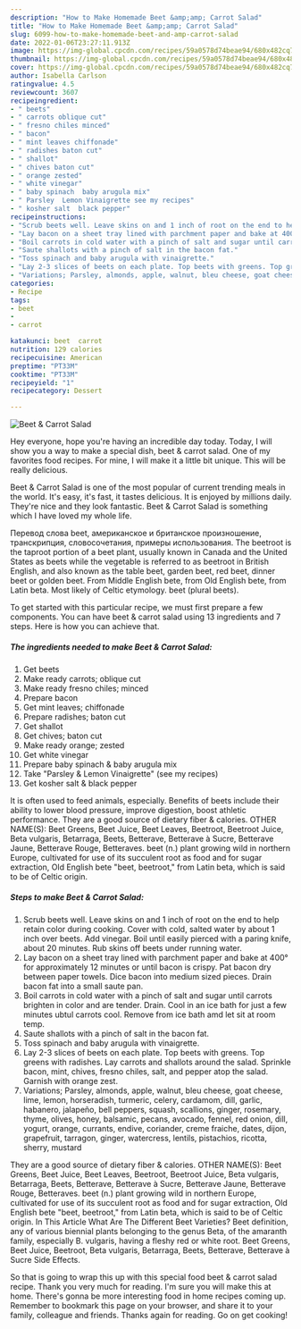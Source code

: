 ```yaml
---
description: "How to Make Homemade Beet &amp;amp; Carrot Salad"
title: "How to Make Homemade Beet &amp;amp; Carrot Salad"
slug: 6099-how-to-make-homemade-beet-and-amp-carrot-salad
date: 2022-01-06T23:27:11.913Z
image: https://img-global.cpcdn.com/recipes/59a0578d74beae94/680x482cq70/beet-carrot-salad-recipe-main-photo.jpg
thumbnail: https://img-global.cpcdn.com/recipes/59a0578d74beae94/680x482cq70/beet-carrot-salad-recipe-main-photo.jpg
cover: https://img-global.cpcdn.com/recipes/59a0578d74beae94/680x482cq70/beet-carrot-salad-recipe-main-photo.jpg
author: Isabella Carlson
ratingvalue: 4.5
reviewcount: 3607
recipeingredient:
- " beets"
- " carrots oblique cut"
- " fresno chiles minced"
- " bacon"
- " mint leaves chiffonade"
- " radishes baton cut"
- " shallot"
- " chives baton cut"
- " orange zested"
- " white vinegar"
- " baby spinach  baby arugula mix"
- " Parsley  Lemon Vinaigrette see my recipes"
- " kosher salt  black pepper"
recipeinstructions:
- "Scrub beets well. Leave skins on and 1 inch of root on the end to help retain color during cooking. Cover with cold, salted water by about 1 inch over beets. Add vinegar. Boil until easily pierced with a paring knife, about 20 minutes. Rub skins off beets under running water."
- "Lay bacon on a sheet tray lined with parchment paper and bake at 400° for approximately 12 minutes or until bacon is crispy. Pat bacon dry between paper towels. Dice bacon into medium sized pieces. Drain bacon fat into a small saute pan."
- "Boil carrots in cold water with a pinch of salt and sugar until carrots brighten in color and are tender. Drain. Cool in an ice bath for just a few minutes ubtul carrots cool. Remove from ice bath amd let sit at room temp."
- "Saute shallots with a pinch of salt in the bacon fat."
- "Toss spinach and baby arugula with vinaigrette."
- "Lay 2-3 slices of beets on each plate. Top beets with greens. Top greens with radishes. Lay carrots and shallots around the salad. Sprinkle  bacon, mint, chives, fresno chiles, salt, and pepper atop the salad. Garnish with orange zest."
- "Variations; Parsley, almonds, apple, walnut, bleu cheese, goat cheese, lime, lemon, horseradish, turmeric, celery, cardamom, dill, garlic, habanero, jalapeño, bell peppers, squash, scallions, ginger, rosemary, thyme, olives, honey, balsamic, pecans, avocado, fennel, red onion, dill, yogurt, orange, currants, endive, coriander, creme fraiche, dates, dijon, grapefruit, tarragon, ginger, watercress, lentils, pistachios, ricotta, sherry, mustard"
categories:
- Recipe
tags:
- beet
- 
- carrot

katakunci: beet  carrot 
nutrition: 129 calories
recipecuisine: American
preptime: "PT33M"
cooktime: "PT33M"
recipeyield: "1"
recipecategory: Dessert

---
```



![Beet &amp; Carrot Salad](https://img-global.cpcdn.com/recipes/59a0578d74beae94/680x482cq70/beet-carrot-salad-recipe-main-photo.jpg)

Hey everyone, hope you're having an incredible day today. Today, I will show you a way to make a special dish, beet &amp; carrot salad. One of my favorites food recipes. For mine, I will make it a little bit unique. This will be really delicious.

Beet &amp; Carrot Salad is one of the most popular of current trending meals in the world. It's easy, it's fast, it tastes delicious. It is enjoyed by millions daily. They're nice and they look fantastic. Beet &amp; Carrot Salad is something which I have loved my whole life.

Перевод слова beet, американское и британское произношение, транскрипция, словосочетания, примеры использования. The beetroot is the taproot portion of a beet plant, usually known in Canada and the United States as beets while the vegetable is referred to as beetroot in British English, and also known as the table beet, garden beet, red beet, dinner beet or golden beet. From Middle English bete, from Old English bete, from Latin beta. Most likely of Celtic etymology. beet (plural beets).


To get started with this particular recipe, we must first prepare a few components. You can have beet &amp; carrot salad using 13 ingredients and 7 steps. Here is how you can achieve that.

<!--inarticleads1-->

##### The ingredients needed to make Beet &amp; Carrot Salad:

1. Get  beets
1. Make ready  carrots; oblique cut
1. Make ready  fresno chiles; minced
1. Prepare  bacon
1. Get  mint leaves; chiffonade
1. Prepare  radishes; baton cut
1. Get  shallot
1. Get  chives; baton cut
1. Make ready  orange; zested
1. Get  white vinegar
1. Prepare  baby spinach &amp; baby arugula mix
1. Take  &#34;Parsley &amp; Lemon Vinaigrette&#34; (see my recipes)
1. Get  kosher salt &amp; black pepper


It is often used to feed animals, especially. Benefits of beets include their ability to lower blood pressure, improve digestion, boost athletic performance. They are a good source of dietary fiber &amp; calories. OTHER NAME(S): Beet Greens, Beet Juice, Beet Leaves, Beetroot, Beetroot Juice, Beta vulgaris, Betarraga, Beets, Betterave, Betterave à Sucre, Betterave Jaune, Betterave Rouge, Betteraves. beet (n.) plant growing wild in northern Europe, cultivated for use of its succulent root as food and for sugar extraction, Old English bete &#34;beet, beetroot,&#34; from Latin beta, which is said to be of Celtic origin. 

<!--inarticleads2-->

##### Steps to make Beet &amp; Carrot Salad:

1. Scrub beets well. Leave skins on and 1 inch of root on the end to help retain color during cooking. Cover with cold, salted water by about 1 inch over beets. Add vinegar. Boil until easily pierced with a paring knife, about 20 minutes. Rub skins off beets under running water.
1. Lay bacon on a sheet tray lined with parchment paper and bake at 400° for approximately 12 minutes or until bacon is crispy. Pat bacon dry between paper towels. Dice bacon into medium sized pieces. Drain bacon fat into a small saute pan.
1. Boil carrots in cold water with a pinch of salt and sugar until carrots brighten in color and are tender. Drain. Cool in an ice bath for just a few minutes ubtul carrots cool. Remove from ice bath amd let sit at room temp.
1. Saute shallots with a pinch of salt in the bacon fat.
1. Toss spinach and baby arugula with vinaigrette.
1. Lay 2-3 slices of beets on each plate. Top beets with greens. Top greens with radishes. Lay carrots and shallots around the salad. Sprinkle  bacon, mint, chives, fresno chiles, salt, and pepper atop the salad. Garnish with orange zest.
1. Variations; Parsley, almonds, apple, walnut, bleu cheese, goat cheese, lime, lemon, horseradish, turmeric, celery, cardamom, dill, garlic, habanero, jalapeño, bell peppers, squash, scallions, ginger, rosemary, thyme, olives, honey, balsamic, pecans, avocado, fennel, red onion, dill, yogurt, orange, currants, endive, coriander, creme fraiche, dates, dijon, grapefruit, tarragon, ginger, watercress, lentils, pistachios, ricotta, sherry, mustard


They are a good source of dietary fiber &amp; calories. OTHER NAME(S): Beet Greens, Beet Juice, Beet Leaves, Beetroot, Beetroot Juice, Beta vulgaris, Betarraga, Beets, Betterave, Betterave à Sucre, Betterave Jaune, Betterave Rouge, Betteraves. beet (n.) plant growing wild in northern Europe, cultivated for use of its succulent root as food and for sugar extraction, Old English bete &#34;beet, beetroot,&#34; from Latin beta, which is said to be of Celtic origin. In This Article What Are The Different Beet Varieties? Beet definition, any of various biennial plants belonging to the genus Beta, of the amaranth family, especially B. vulgaris, having a fleshy red or white root. Beet Greens, Beet Juice, Beetroot, Beta vulgaris, Betarraga, Beets, Betterave, Betterave à Sucre Side Effects. 

So that is going to wrap this up with this special food beet &amp; carrot salad recipe. Thank you very much for reading. I'm sure you will make this at home. There's gonna be more interesting food in home recipes coming up. Remember to bookmark this page on your browser, and share it to your family, colleague and friends. Thanks again for reading. Go on get cooking!
